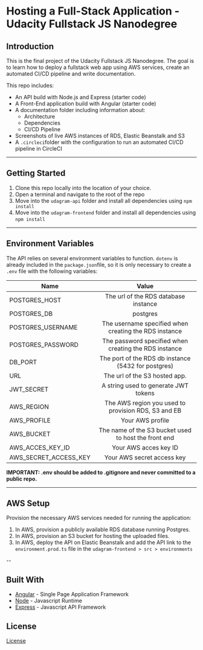 # Hosting a Full-Stack Application - Udacity Fullstack JS Nanodegree

## Introduction ##

This is the final project of the Udacity Fullstack JS Nanodegree. The goal is to learn how to deploy a fullstack web app using AWS services, create an automated CI/CD pipeline and write documentation.

This repo includes:
* An API build with Node.js and Express (starter code)
* A Front-End application build with Angular (starter code)
* A documentation folder including information about:
  * Architecture
  * Dependencies
  * CI/CD Pipeline
* Screenshots of live AWS instances of RDS, Elastic Beanstalk and S3
* A `.circleci`folder with the configuration to run an automated CI/CD pipeline in CircleCI 

---
## Getting Started

1. Clone this repo locally into the location of your choice.
2. Open a terminal and navigate to the root of the repo
3. Move into the `udagram-api` folder and install all dependencies using `npm install`
4. Move into the `udagram-frontend` folder and install all dependencies using `npm install`

---
## Environment Variables

The API relies on several environment variables to function. `dotenv` is already included in the `package.json`file, so it is only necessary to create a `.env` file with the following variables:

| Name                  | Value                                                 |
| ----------------------|:-----------------------------------------------------:|
| POSTGRES_HOST         | The url of the RDS database instance                  |
| POSTGRES_DB           | postgres                                              |
| POSTGRES_USERNAME     | The username specified when creating the RDS instance |
| POSTGRES_PASSWORD     | The password specified when creating the RDS instance |
| DB_PORT               | The port of the RDS db instance (5432 for postgres)   |
| URL                   | The url of the S3 hosted app.                         |
| JWT_SECRET            | A string used to generate JWT tokens                  |
| AWS_REGION            | The AWS region you used to provision RDS, S3 and EB   |
| AWS_PROFILE           | Your AWS profile                                      |
| AWS_BUCKET            | The name of the S3 bucket used to host the front end  | 
| AWS_ACCES_KEY_ID      | Your AWS acces key ID                                 | 
| AWS_SECRET_ACCESS_KEY | Your AWS secret access key                            | 

**IMPORTANT: .env should be added to .gitignore and never committed to a public repo.**

---
## AWS Setup

Provision the necessary AWS services needed for running the application:

1. In AWS, provision a publicly available RDS database running Postgres.
2. In AWS, provision an S3 bucket for hosting the uploaded files.
3. In AWS, deploy the API on Elastic Beanstalk and add the API link to the `environment.prod.ts` file in the `udagram-frontend > src > environments`

--
## Built With

- [Angular](https://angular.io/) - Single Page Application Framework
- [Node](https://nodejs.org) - Javascript Runtime
- [Express](https://expressjs.com/) - Javascript API Framework

## License

[License](LICENSE.txt)
